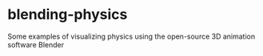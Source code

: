 # blending-physics
Some examples of visualizing physics using the open-source 3D animation software Blender
